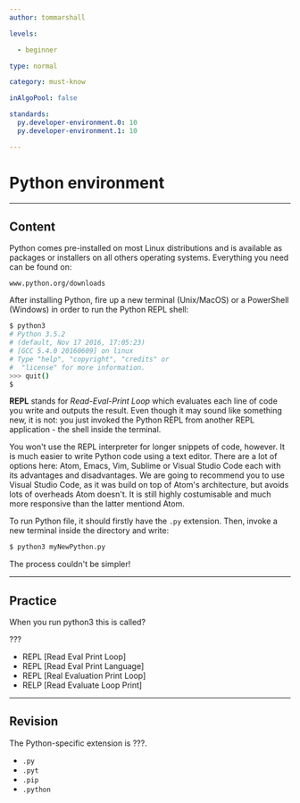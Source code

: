 ```yaml
---
author: tommarshall

levels:

  - beginner

type: normal

category: must-know

inAlgoPool: false

standards:
  py.developer-environment.0: 10
  py.developer-environment.1: 10

---
```


# Python environment

---
## Content

Python comes pre-installed on most Linux distributions and is available as packages or installers on all others operating systems. Everything you need can be found on:
```
www.python.org/downloads
```

After installing Python, fire up a new terminal (Unix/MacOS) or a PowerShell (Windows) in order to run the Python REPL shell:
```bash
$ python3
# Python 3.5.2
# (default, Nov 17 2016, 17:05:23)
# [GCC 5.4.0 20160609] on linux
# Type "help", "copyright", "credits" or
#  "license" for more information.
>>> quit()
$
```
**REPL** stands for *Read-Eval-Print Loop* which evaluates each line of code you write and outputs the result. Even though it may sound like something new, it is not: you just invoked the Python REPL from another REPL application - the shell inside the terminal.

You won't use the REPL interpreter for longer snippets of code, however. It is much easier to write Python code using a text editor. There are a lot of options here: Atom, Emacs, Vim, Sublime or Visual Studio Code each with its advantages and disadvantages. We are going to recommend you to use Visual Studio Code, as it was build on top of Atom's architecture, but avoids lots of overheads Atom doesn't. It is still highly costumisable and much more responsive than the latter mentiond Atom. 

To run Python file, it should firstly have the `.py` extension. Then, invoke a new terminal inside the directory and write:
```bash
$ python3 myNewPython.py
```
The process couldn't be simpler!

---
## Practice

When you run python3 this is called?

???

* REPL [Read Eval Print Loop]
* REPL [Read Eval Print Language]
* REPL [Real Evaluation Print Loop]
* RELP [Read Evaluate Loop Print]


---
## Revision

The Python-specific extension is ???.


* `.py`
* `.pyt`
* `.pip`
* `.python`
